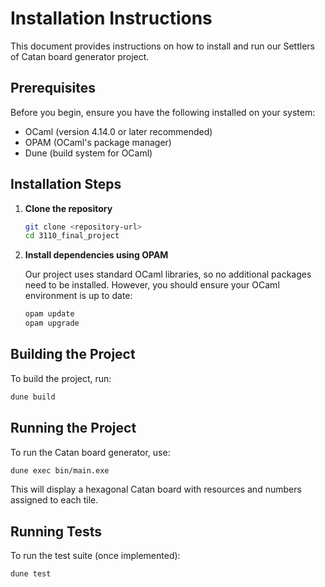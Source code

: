 # Installation Instructions

This document provides instructions on how to install and run our Settlers of Catan board generator project.

## Prerequisites

Before you begin, ensure you have the following installed on your system:

- OCaml (version 4.14.0 or later recommended)
- OPAM (OCaml's package manager)
- Dune (build system for OCaml)

## Installation Steps

1. **Clone the repository**

   ```bash
   git clone <repository-url>
   cd 3110_final_project
   ```

2. **Install dependencies using OPAM**

   Our project uses standard OCaml libraries, so no additional packages need to be installed. However, you should ensure your OCaml environment is up to date:

   ```bash
   opam update
   opam upgrade
   ```

## Building the Project

To build the project, run:

```bash
dune build
```

## Running the Project

To run the Catan board generator, use:

```bash
dune exec bin/main.exe
```

This will display a hexagonal Catan board with resources and numbers assigned to each tile.

## Running Tests

To run the test suite (once implemented):

```bash
dune test
```
